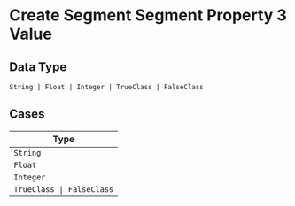 
# Create Segment Segment Property 3 Value

## Data Type

`String | Float | Integer | TrueClass | FalseClass`

## Cases

| Type |
|  --- |
| `String` |
| `Float` |
| `Integer` |
| `TrueClass \| FalseClass` |

